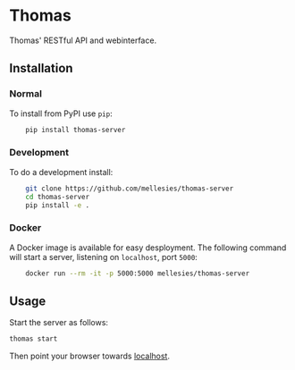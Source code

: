 # Thomas

Thomas' RESTful API and webinterface.

## Installation

### Normal
To install from PyPI use `pip`:

```bash
    pip install thomas-server
```

### Development
To do a development install:

```bash
    git clone https://github.com/mellesies/thomas-server
    cd thomas-server
    pip install -e .
```

### Docker
A Docker image is available for easy desployment. The following command will
start a server, listening on `localhost`, port `5000`:

```bash
    docker run --rm -it -p 5000:5000 mellesies/thomas-server
```

## Usage
Start the server as follows:

```bash
thomas start
```

Then point your browser towards [localhost](http://localhost:5000/static/index.html).
